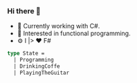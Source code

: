 ### Hi there 👋

- 🔭 Сurrently working with C#.
- 🌱 Interested in functional programming.
- ⚙ I |> ❤ F#

```fsharp
type State = 
  | Programming
  | DrinkingCoffe 
  | PlayingTheGuitar
```

